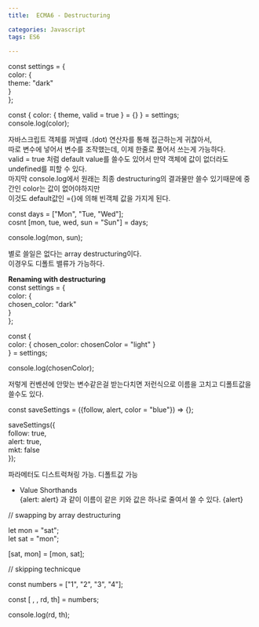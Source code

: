```yaml
---
title:  ECMA6 - Destructuring

categories: Javascript 
tags: ES6
 
---
```


  
  
   
const settings = {  
  color: {  
    theme: "dark"  
  }  
};  
  
const { color: { theme, valid = true } = {} } = settings;  
console.log(color);  
  
  
자바스크립트 객체를 꺼낼때 .(dot) 연산자를 통해 접근하는게 귀찮아서,  
따로 변수에 넣어서 변수를 조작했는데, 이제 한줄로 풀어서 쓰는게 가능하다.  
valid = true 처럼 default value를 쓸수도 있어서 만약 객체에 값이 없더라도 undefined를 피할 수 있다.  
마지막 console.log에서 원래는 최종 destructuring의 결과물만 쓸수 있기때문에 중간인 color는 값이 없어야하지만  
이것도 default값인 ={}에 의해 빈객체 값을 가지게 된다.  
  
const days = ["Mon", "Tue, "Wed"];  
cosnt [mon, tue, wed, sun = "Sun"] = days;  
  
console.log(mon, sun);  
  
별로 쓸일은 없다는 array destructuring이다.  
이경우도 디폴트 밸류가 가능하다.  
  
**Renaming with destructuring**  
const settings = {  
  color: {  
    chosen_color: "dark"  
  }  
};  
  
const {  
  color: { chosen_color: chosenColor = "light" }  
} = settings;  
  
console.log(chosenColor);  
  
저렇게 컨벤션에 안맞는 변수같은걸 받는다치면 저런식으로 이름을 고치고 디폴트값을 쓸수도 있다.  
  
  
const saveSettings = ({follow, alert, color = "blue"}) => {};  
  
saveSettings({  
  follow: true,  
  alert: true,  
  mkt: false  
});  
  
파라메터도 디스트럭쳐링 가능. 디폴트값 가능  
  
  
- Value Shorthands  
{alert: alert} 과 같이 이름이 같은 키와 값은 하나로 줄여서 쓸 수 있다. {alert}  
  
// swapping by array destructuring  
  
let mon = "sat";  
let sat = "mon";  
  
[sat, mon] = [mon, sat];  
  
  
// skipping technicque  
  
const numbers = ["1", "2", "3", "4"];  
  
const [ , , rd, th] = numbers;  
  
console.log(rd, th);  
  
  
   
